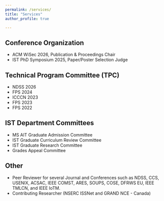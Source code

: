 ```yaml
---
permalink: /services/
title: "Services"
author_profile: true

---
```

## Conference Organization
* ACM WiSec 2026, Publication & Proceedings Chair
* IST PhD Symposium 2025, Paper/Poster Selection Judge

## Technical Program Committee (TPC)
* NDSS 2026
* FPS 2024
* ICCCN 2023 
* FPS 2023 
* FPS 2022

## IST Department Committees
* MS AIT Graduate Admission Committee
* IST Graduate Curriculum Review Committee
* IST Graduate Research Committee
* Grades Appeal Committee

## Other
* Peer Reviewer for several Journal and Conferences such as NDSS, CCS, USENIX, ACSAC, IEEE COMST, ARES, SOUPS, COSE, DFRWS EU, IEEE TMLCN, and IEEE IoTM.
* Contributing Researcher (NSERC ISSNet and GRAND NCE - Canada)
